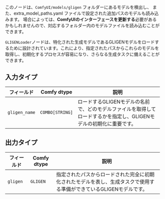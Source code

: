 このノードは、`ComfyUI/models/gligen` フォルダーにあるモデルを検出し、
また、extra_model_paths.yaml ファイルで設定された追加パスのモデルも読み込みます。
場合によっては、**ComfyUIのインターフェースを更新する**必要があるかもしれませんので、対応するフォルダー内のモデルファイルを読み込むことができます。

`GLIGENLoader`ノードは、特化された生成モデルであるGLIGENモデルをロードするために設計されています。これにより、指定されたパスからこれらのモデルを取得し、初期化するプロセスが容易になり、さらなる生成タスクに備えることができます。

## 入力タイプ

| フィールド       | Comfy dtype       | 説明                                                                       |
|-------------|-------------------|-----------------------------------------------------------------------------------|
| `gligen_name`| `COMBO[STRING]`    | ロードするGLIGENモデルの名前で、どのモデルファイルを取得してロードするかを指定し、GLIGENモデルの初期化に重要です。 |

## 出力タイプ

| フィールド    | Comfy dtype | 説明                                                              |
|----------|-------------|--------------------------------------------------------------------------|
| `gligen` | `GLIGEN`    | 指定されたパスからロードされた完全に初期化されたモデルを表し、生成タスクで使用する準備ができているGLIGENモデルです。 |
